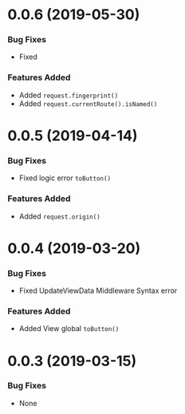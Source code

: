 <a name="0.0.6"></a>
# 0.0.6 (2019-05-30)

### Bug Fixes
- Fixed 

### Features Added
- Added `request.fingerprint()`
- Added `request.currentRoute().isNamed()`


<a name="0.0.5"></a>
# 0.0.5 (2019-04-14)

### Bug Fixes
- Fixed logic error `toButton()`

### Features Added
- Added `request.origin()`

<a name="0.0.4"></a>
# 0.0.4 (2019-03-20)

### Bug Fixes
- Fixed UpdateViewData Middleware Syntax error

### Features Added
- Added View global `toButton()`

<a name="0.0.3"></a>
# 0.0.3 (2019-03-15)

### Bug Fixes
- None
